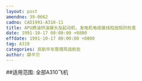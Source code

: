 ```yaml
---
layout: post
amendno: 39-0662
cadno: CAD1991-A310-11
title: APU燃油供油接头及起动机、发电机电缆接线柱扭矩的检查
date: 1991-10-17 00:00:00 +0800
effdate: 1991-10-17 00:00:00 +0800
tag: A310
categories: 民航华东管理局适航处
author: 薛平贝
---
```


##适用范围:
全部A310飞机

